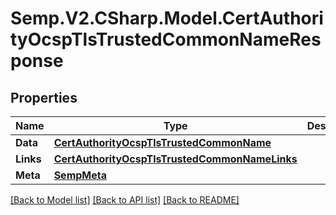 # Semp.V2.CSharp.Model.CertAuthorityOcspTlsTrustedCommonNameResponse
## Properties

Name | Type | Description | Notes
------------ | ------------- | ------------- | -------------
**Data** | [**CertAuthorityOcspTlsTrustedCommonName**](CertAuthorityOcspTlsTrustedCommonName.md) |  | [optional] 
**Links** | [**CertAuthorityOcspTlsTrustedCommonNameLinks**](CertAuthorityOcspTlsTrustedCommonNameLinks.md) |  | [optional] 
**Meta** | [**SempMeta**](SempMeta.md) |  | 

[[Back to Model list]](../README.md#documentation-for-models) [[Back to API list]](../README.md#documentation-for-api-endpoints) [[Back to README]](../README.md)

